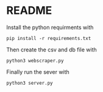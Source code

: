 # README

Install the python requirments with

`pip install -r requirements.txt`

Then create the csv and db file with 

`python3 webscraper.py`

Finally run the sever with 

`python3 server.py`
